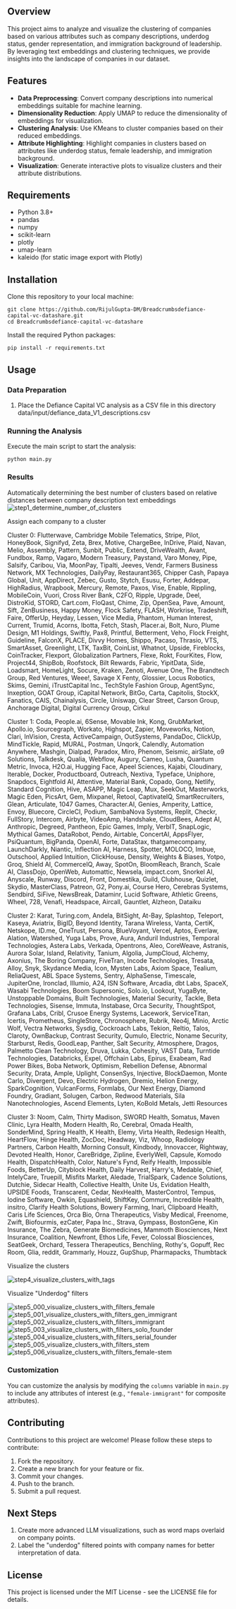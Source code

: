 ## Overview
This project aims to analyze and visualize the clustering of companies based on various attributes such as company descriptions, underdog status, gender representation, and immigration background of leadership. By leveraging text embeddings and clustering techniques, we provide insights into the landscape of companies in our dataset.

## Features
- **Data Preprocessing**: Convert company descriptions into numerical embeddings suitable for machine learning.
- **Dimensionality Reduction**: Apply UMAP to reduce the dimensionality of embeddings for visualization.
- **Clustering Analysis**: Use KMeans to cluster companies based on their reduced embeddings.
- **Attribute Highlighting**: Highlight companies in clusters based on attributes like underdog status, female leadership, and immigration background.
- **Visualization**: Generate interactive plots to visualize clusters and their attribute distributions.

## Requirements
- Python 3.8+
- pandas
- numpy
- scikit-learn
- plotly
- umap-learn
- kaleido (for static image export with Plotly)

## Installation
Clone this repository to your local machine:
```
git clone https://github.com/RijulGupta-DM/Breadcrumbsdefiance-capital-vc-datashare.git
cd Breadcrumbsdefiance-capital-vc-datashare
```

Install the required Python packages:
```
pip install -r requirements.txt
```

## Usage

### Data Preparation
1. Place the Defiance Capital VC analysis as a CSV file in this directory data/input/defiance_data_V1_descriptions.csv

### Running the Analysis
Execute the main script to start the analysis:
```
python main.py
```
### Results
Automatically determining the best number of clusters based on relative distances between company description text embeddings
![step1_determine_number_of_clusters](https://github.com/RijulGupta-DM/defiance-capital-vc-datashare/assets/104281028/e1db03d4-5de6-4147-8564-201f014840c8)

Assign each company to a cluster


Cluster 0:
Flutterwave, Cambridge Mobile Telematics, Stripe, Pilot, HoneyBook, Signifyd, Zeta, Brex, Motive, ChargeBee, InDrive, 
Plaid, Navan, Melio, Assembly, Pattern, Sunbit, Public, Extend, DriveWealth, Avant, Fundbox, Ramp, Vagaro, 
Modern Treasury, Paystand, Varo Money, Pipe, Salsify, Caribou, Via, MoonPay, Tipalti, Jeeves, Vendr, 
Farmers Business Network, MX Technologies, DailyPay, Restaurant365, Chipper Cash, Papaya Global, Unit, AppDirect, 
Zebec, Gusto, Stytch, Esusu, Forter, Addepar, HighRadius, Wrapbook, Mercury, Remote, Paxos, Vise, Enable, Rippling, 
MobileCoin, Vuori, Cross River Bank, C2FO, Ripple, Upgrade, Deel, DistroKid, STORD, Cart.com, FloQast, Chime, Zip, 
OpenSea, Pave, Amount, Sift, ZenBusiness, Happy Money, Flock Safety, FLASH, Workrise, Tradeshift, Faire, OfferUp, 
Heyday, Lessen, Vice Media, Phantom, Human Interest, Current, Trumid, Acorns, Ibotta, Fetch, Stash, Placer.ai, Bolt, 
Nuro, Plume Design, M1 Holdings, Swiftly, Pax8, Printful, Betterment, Veho, Flock Freight, Guideline, FalconX, PLACE, 
Divvy Homes, Shippo, Pacaso, Thrasio, VTS, SmartAsset, Greenlight, LTK, TaxBit, CoinList, Whatnot, Upside, Fireblocks, 
CoinTracker, Flexport, Globalization Partners, Flexe, Rokt, FourKites, Flow, Project44, ShipBob, Roofstock, 
Bilt Rewards, Fabric, YipitData, Side, Loadsmart, HomeLight, Socure, Kraken, Zenoti, Avenue One, The Brandtech Group, 
Red Ventures, Weee!, Savage X Fenty, Glossier, Locus Robotics, Skims, Gemini, iTrustCapital Inc., 
TechStyle Fashion Group, AgentSync, Inxeption, GOAT Group, iCapital Network, BitGo, Carta, Capitolis, StockX, Fanatics, 
CAIS, Chainalysis, Circle, Uniswap, Clear Street, Carson Group, Anchorage Digital, Digital Currency Group, Cirkul

Cluster 1:
Coda, People.ai, 6Sense, Movable Ink, Kong, GrubMarket, Apollo.io, Sourcegraph, Workato, Highspot, Zapier, Moveworks, 
Notion, Clari, InVision, Cresta, ActiveCampaign, OutSystems, PandaDoc, ClickUp, MindTickle, Rapid, MURAL, Postman, 
Unqork, Calendly, Automation Anywhere, Mashgin, Dialpad, Paradox, Miro, Phenom, Seismic, airSlate, o9 Solutions, 
Talkdesk, Qualia, Webflow, Augury, Cameo, Lusha, Quantum Metric, Invoca, H2O.ai, Hugging Face, Apeel Sciences, Kajabi, 
Cloudinary, Iterable, Docker, Productboard, Outreach, Nextiva, Typeface, Uniphore, Snapdocs, Eightfold AI, Attentive, 
Material Bank, Copado, Gong, Netlify, Standard Cognition, Hive, ASAPP, Magic Leap, Mux, SeekOut, Masterworks, 
Magic Eden, PicsArt, Gem, Mixpanel, Retool, CaptivateIQ, SmartRecruiters, Glean, Articulate, 1047 Games, Character.AI, 
Genies, Amperity, Lattice, Envoy, Bluecore, CircleCI, Podium, SambaNova Systems, Replit, Checkr, FullStory, Intercom, 
Airbyte, VideoAmp, Handshake, CloudBees, Adept AI, Anthropic, Degreed, Pantheon, Epic Games, Imply, VerbIT, SnapLogic, 
Mythical Games, DataRobot, Pendo, Airtable, ConcertAI, AppsFlyer, PsiQuantum, BigPanda, OpenAI, Forte, DataStax, 
thatgamecompany, LaunchDarkly, Niantic, Inflection AI, Harness, Spotter, MOLOCO, Imbue, Outschool, Applied Intuition, 
ClickHouse, Density, Weights & Biases, Yotpo, Groq, Shield AI, CommerceIQ, Away, SpotOn, BloomReach, Branch, Scale AI, 
ClassDojo, OpenWeb, Automattic, Newsela, impact.com, Snorkel AI, Anyscale, Runway, Discord, Front, Domestika, Guild, 
Clubhouse, Quizlet, Skydio, MasterClass, Patreon, G2, Pony.ai, Course Hero, Cerebras Systems, Sendbird, SiFive, 
NewsBreak, Dataminr, Lucid Software, Athletic Greens, Wheel, 728, Venafi, Headspace, Aircall, Gauntlet, Alzheon, 
Dataiku

Cluster 2:
Karat, Turing.com, Andela, BitSight, At-Bay, Splashtop, Teleport, Kaseya, Aviatrix, BigID, Beyond Identity, 
Tarana Wireless, Vanta, CertiK, Netskope, ID.me, OneTrust, Persona, BlueVoyant, Vercel, Aptos, Everlaw, Alation, 
Watershed, Yuga Labs, Prove, Aura, Anduril Industries, Temporal Technologies, Astera Labs, Verkada, Opentrons, Aleo, 
CoreWeave, Astranis, Aurora Solar, Island, Relativity, Tanium, Algolia, JumpCloud, Alchemy, Axonius, 
The Boring Company, FiveTran, Incode Technologies, Tresata, Alloy, Snyk, Skydance Media, Icon, Mysten Labs, 
Axiom Space, Tealium, ReliaQuest, ABL Space Systems, Sentry, AlphaSense, Timescale, JupiterOne, Ironclad, Illumio, A24, 
ISN Software, Arcadia, dbt Labs, SpaceX, Wasabi Technologies, Boom Supersonic, Solo.io, Lookout, YugaByte, 
Unstoppable Domains, Built Technologies, Material Security, Tackle, Beta Technologies, Sisense, Immuta, Instabase, 
Orca Security, ThoughtSpot, Grafana Labs, Cribl, Crusoe Energy Systems, Lacework, ServiceTitan, Icertis, Prometheus, 
SingleStore, Chronosphere, Rubrik, Neo4j, Minio, Arctic Wolf, Vectra Networks, Sysdig, Cockroach Labs, Tekion, Reltio, 
Talos, Claroty, OwnBackup, Contrast Security, Qumulo, Electric, Noname Security, Starburst, Redis, GoodLeap, Panther, 
Salt Security, Atmosphere, Dragos, Palmetto Clean Technology, Druva, Lukka, Cohesity, VAST Data, Turntide Technologies, 
Databricks, Expel, Offchain Labs, Epirus, Exabeam, Rad Power Bikes, Boba Network, Optimism, Rebellion Defense, 
Abnormal Security, Drata, Ample, Uplight, ConsenSys, Injective, BlockDaemon, Monte Carlo, Divergent, Devo, 
Electric Hydrogen, Dremio, Helion Energy, SparkCognition, VulcanForms, Formlabs, Our Next Energy, Diamond Foundry, 
Gradiant, Solugen, Carbon, Redwood Materials, Sila Nanotechnologies, Ascend Elements, Lyten, KoBold Metals, 
Jetti Resources

Cluster 3:
Noom, Calm, Thirty Madison, SWORD Health, Somatus, Maven Clinic, Lyra Health, Modern Health, Ro, Cerebral, 
Omada Health, SonderMind, Spring Health, K Health, Elemy, Virta Health, Redesign Health, HeartFlow, Hinge Health, 
ZocDoc, Headway, Viz, Whoop, Radiology Partners, Carbon Health, Morning Consult, Kindbody, Innovaccer, Rightway, 
Devoted Health, Honor, CareBridge, Zipline, EverlyWell, Capsule, Komodo Health, DispatchHealth, Color, Nature's Fynd, 
Reify Health, Impossible Foods, BetterUp, Cityblock Health, Daily Harvest, Harry's, Medable, Chief, IntelyCare, 
Truepill, Misfits Market, Aledade, TrialSpark, Cadence Solutions, Dutchie, Sidecar Health, Collective Health, Unite Us, 
Evidation Health, UPSIDE Foods, Transcarent, Cedar, NexHealth, MasterControl, Tempus, Iodine Software, Owkin, 
Equashield, ShiftKey, Commure, Incredible Health, insitro, Clarify Health Solutions, Bowery Farming, Inari, 
Clipboard Health, Caris Life Sciences, Orca Bio, Orna Therapeutics, Visby Medical, Freenome, Zwift, Biofourmis, 
ezCater, Papa Inc., Strava, Gympass, BostonGene, Kin Insurance, The Zebra, Generate Biomedicines, Mammoth Biosciences, 
Next Insurance, Coalition, Newfront, Ethos Life, Fever, Colossal Biosciences, SeatGeek, Orchard, Tessera Therapeutics, 
Benchling, Rothy's, Gopuff, Rec Room, Glia, reddit, Grammarly, Houzz, GupShup, Pharmapacks, Thumbtack


Visualize the clusters


![step4_visualize_clusters_with_tags](https://github.com/RijulGupta-DM/defiance-capital-vc-datashare/assets/104281028/47a215d2-720f-4923-ac78-b8d65a76673a)




Visualize "Underdog" filters


![step5_000_visualize_clusters_with_filters_female](https://github.com/RijulGupta-DM/defiance-capital-vc-datashare/assets/104281028/89e51f46-c67b-4bcb-8ad7-a6978501b48b)
![step5_001_visualize_clusters_with_filters_gen_immigrant](https://github.com/RijulGupta-DM/defiance-capital-vc-datashare/assets/104281028/2454150b-4de3-4d0b-a20c-78c895a5b0de)
![step5_002_visualize_clusters_with_filters_immigrant](https://github.com/RijulGupta-DM/defiance-capital-vc-datashare/assets/104281028/d047a4e5-2ec9-4042-a2f7-d0d9511a8689)
![step5_003_visualize_clusters_with_filters_solo_founder](https://github.com/RijulGupta-DM/defiance-capital-vc-datashare/assets/104281028/5847e250-515f-47f7-961c-21ab3c098639)
![step5_004_visualize_clusters_with_filters_serial_founder](https://github.com/RijulGupta-DM/defiance-capital-vc-datashare/assets/104281028/24457769-9566-4725-b62d-648afbcd6c05)
![step5_005_visualize_clusters_with_filters_stem](https://github.com/RijulGupta-DM/defiance-capital-vc-datashare/assets/104281028/1bd91f74-13dd-4991-85ef-2bc3fb977a29)
![step5_006_visualize_clusters_with_filters_female-stem](https://github.com/RijulGupta-DM/defiance-capital-vc-datashare/assets/104281028/c67dd2fb-83a5-44b6-b830-99b20ab07690)



### Customization
You can customize the analysis by modifying the `columns` variable in `main.py` to include any attributes of interest (e.g., `"female-immigrant"` for composite attributes).

## Contributing
Contributions to this project are welcome! Please follow these steps to contribute:
1. Fork the repository.
2. Create a new branch for your feature or fix.
3. Commit your changes.
4. Push to the branch.
5. Submit a pull request.

## Next Steps
1. Create more advanced LLM visualizations, such as word maps overlaid on company points.
2. Label the "underdog" filtered points with company names for better interpretation of data.

## License
This project is licensed under the MIT License - see the LICENSE file for details.

